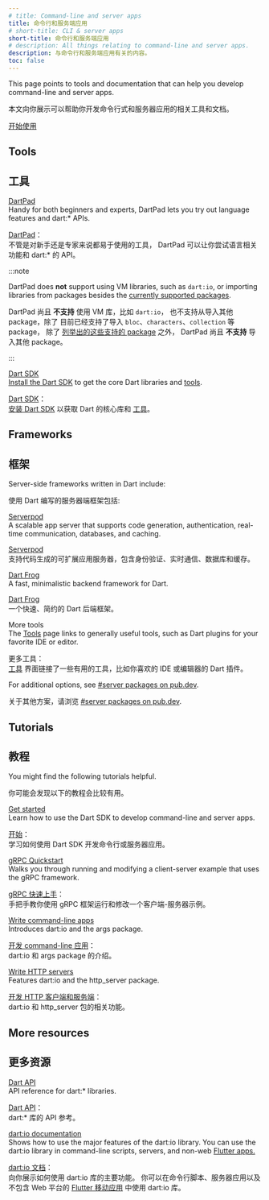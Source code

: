 ```yaml
---
# title: Command-line and server apps
title: 命令行和服务端应用
# short-title: CLI & server apps
short-title: 命令行和服务端应用
# description: All things relating to command-line and server apps.
description: 与命令行和服务端应用有关的内容。
toc: false
---
```


This page points to tools and documentation
that can help you develop command-line and server apps.

本文向你展示可以帮助你开发命令行式和服务器应用的相关工具和文档。

<p class="centered-rows">
  <a href="/tutorials/server/get-started" class="filled-button large-button">开始使用</a>
</p>


## Tools

## 工具

[DartPad](/tools/dartpad)
<br> Handy for both beginners and experts,
  DartPad lets you try out language features and dart:* APIs.

[DartPad](/tools/dartpad)：
<br> 不管是对新手还是专家来说都易于使用的工具，
  DartPad 可以让你尝试语言相关功能和 dart:* 的 API。

  :::note

  DartPad does **not** support using VM libraries, such as `dart:io`,
  or importing libraries from packages
  besides the [currently supported packages][].

  DartPad 尚且 **不支持** 使用 VM 库，比如 `dart:io`，
  也不支持从导入其他 package，除了
  目前已经支持了导入 `bloc`、`characters`、`collection` 等 package，
  除了 [列举出的这些支持的 package][currently supported packages] 之外，
  DartPad 尚且 **不支持** 导入其他 package。
    
  :::

[currently supported packages]: {{site.repo.dart.org}}/dart-pad/wiki/Package-and-plugin-support#currently-supported-packages

[Dart SDK](/tools/sdk)
<br> [Install the Dart SDK](/get-dart) to get the core Dart
  libraries and [tools](/tools).

[Dart SDK](/tools/sdk)：
<br> [安装 Dart SDK](/get-dart) 以获取 Dart 的核心库和 [工具](/tools)。

## Frameworks

## 框架

Server-side frameworks written in Dart include:

使用 Dart 编写的服务器端框架包括:

[Serverpod](https://serverpod.dev)
<br> A scalable app server that supports code generation,
  authentication, real-time communication, databases, and caching.

[Serverpod](https://serverpod.dev)
<br> 支持代码生成的可扩展应用服务器，包含身份验证、实时通信、数据库和缓存。

[Dart Frog](https://dartfrog.vgv.dev/)
<br> A fast, minimalistic backend framework for Dart.

[Dart Frog](https://dartfrog.vgv.dev/)
<br> 一个快速、简约的 Dart 后端框架。

More tools
<br> The [Tools](/tools) page links to generally useful tools,
  such as Dart plugins for your favorite IDE or editor.

更多工具：
<br> [工具](/tools) 界面链接了一些有用的工具，比如你喜欢的 IDE 或编辑器的 Dart 插件。

For additional options, see [#server packages on pub.dev]({{site.pub-pkg}}?q=topic%3Aserver).

关于其他方案，请浏览 [#server packages on pub.dev]({{site.pub-pkg}}?q=topic%3Aserver).

## Tutorials

## 教程

You might find the following tutorials helpful.

你可能会发现以下的教程会比较有用。

[Get started](/tutorials/server/get-started)
<br> Learn how to use the Dart SDK to develop command-line and server apps.

[开始](/tutorials/server/get-started)：
<br> 学习如何使用 Dart SDK 开发命令行或服务器应用。

[gRPC Quickstart](https://grpc.io/docs/languages/dart/quickstart/)
<br> Walks you through running and modifying a client-server example that uses the gRPC framework.

[gRPC 快速上手](https://grpc.io/docs/quickstart/dart.html)：
<br> 手把手教你使用 gRPC 框架运行和修改一个客户端-服务器示例。

[Write command-line apps](/tutorials/server/cmdline)
<br> Introduces dart:io and the args package.

[开发 command-line 应用](/tutorials/server/cmdline)：
<br> dart:io 和 args package 的介绍。

[Write HTTP servers](/tutorials/server/httpserver)
<br> Features dart:io and the http_server package.

[开发 HTTP 客户端和服务端](/tutorials/server/httpserver)：
<br> dart:io 和 http_server 包的相关功能。

## More resources

## 更多资源

[Dart API]({{site.dart-api}})
<br> API reference for dart:* libraries.

[Dart API]({{site.dart-api}})：
<br> dart:* 库的 API 参考。

[dart:io documentation](/libraries/dart-io)
<br> Shows how to use the major features of the dart:io library.
  You can use the dart:io library in command-line scripts, servers, and
  non-web [Flutter apps.]({{site.flutter}})

[dart:io 文档](/libraries/dart-io)：
<br> 向你展示如何使用 dart:io 库的主要功能。
你可以在命令行脚本、服务器应用以及不包含 Web 平台的
[Flutter 移动应用]({{site.flutter}}) 中使用 dart:io 库。
